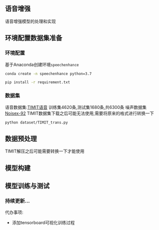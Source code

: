 ## 语音增强
语音增强模型的处理和实现

## 环境配置数据集准备
### 环境配置
基于Anaconda创建环境`speechenhance`
```bash
conda create -n speechenhance python=3.7
```
```bash
pip install -r requirement.txt
```

### 数据集
语音数据集:[TIMIT语音](https://github.com/philipperemy/timit)
训练集4620条,测试集1680条,共6300条
噪声数据集[Noisex-92](http://spib.linse.ufsc.br/noise.html)
TIMIT数据集下载之后可能无法使用,需要将原来的格式进行转换一下
```bash
python dataset/TIMIT_trans.py
```



## 数据预处理
TIMIT解压之后可能需要转换一下才能使用

## 模型构建

## 模型训练与测试


### 持续更新...


代办事项:
- 添加tensorboard可视化训练过程
